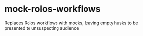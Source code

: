 # mock-rolos-workflows
Replaces Rolos workflows with mocks, leaving empty husks to be presented to unsuspecting audience
